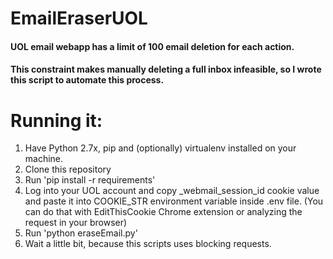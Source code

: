# EmailEraserUOL

#### UOL email webapp has a limit of 100 email deletion for each action.
#### This constraint makes manually deleting a full inbox infeasible, so I wrote this script to automate this process.

# Running it:
1. Have Python 2.7x, pip and (optionally) virtualenv installed on your machine. 
1. Clone this repository
1. Run 'pip install -r requirements'
1. Log into your UOL account and copy _webmail_session_id cookie value and paste it into COOKIE_STR environment variable inside .env file. (You can do that with EditThisCookie Chrome extension or analyzing the request in your browser)
1. Run 'python eraseEmail.py'
1. Wait a little bit, because this scripts uses blocking requests.
